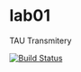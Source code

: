 # lab01

TAU Transmitery

[![Build Status](https://travis-ci.org/Shanger1/lab01.svg?branch=master)](https://travis-ci.org/Shanger1/lab01)
